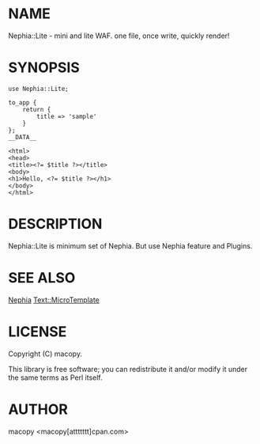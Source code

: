 # NAME

Nephia::Lite - mini and lite WAF. one file, once write, quickly render!

# SYNOPSIS

    use Nephia::Lite;

    to_app {
        return {
            title => 'sample'
        }
    };
    __DATA__

    <html>
    <head>
    <title><?= $title ?></title>
    <body>
    <h1>Hello, <?= $title ?></h1>
    </body>
    </html>

# DESCRIPTION

Nephia::Lite is minimum set of Nephia.
But use Nephia feature and Plugins.

# SEE ALSO

[Nephia](http://search.cpan.org/perldoc?Nephia)
[Text::MicroTemplate](http://search.cpan.org/perldoc?Text::MicroTemplate)

# LICENSE

Copyright (C) macopy.

This library is free software; you can redistribute it and/or modify
it under the same terms as Perl itself.

# AUTHOR

macopy <macopy\[attttttt\]cpan.com>
